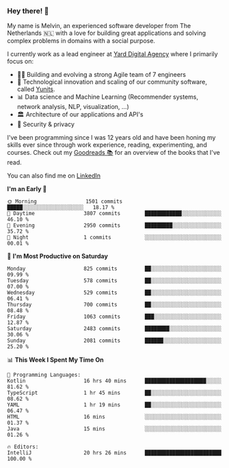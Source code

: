 ### Hey there! 👋

My name is Melvin, an experienced software developer from The Netherlands 🇳🇱 with a love for building great applications and solving complex problems in domains with a social purpose. 

I currently work as a lead engineer at [Yard Digital Agency](https://github.com/yardinternet) where I primarily focus on:

* 👏🏼 Building and evolving a strong Agile team of 7 engineers
* 🚀 Technological innovation and scaling of our community software, called [Yunits](https://www.yunits.com/).
* 📊 Data science and Machine Learning (Recommender systems, network analysis, NLP, visualization, ...)
* 🏛 Architecture of our applications and API's
* 🔐 Security & privacy

I've been programming since I was 12 years old and have been honing my skills ever since through work experience, reading, experimenting, and courses.
Check out my [Goodreads 📚](https://goodreads.com/melvinkoopmans) for an overview of the books that I've read. 

You can also find me on [LinkedIn](https://www.linkedin.com/in/melvinkoopmans)

<!--START_SECTION:waka-->
**I'm an Early 🐤** 

```text
🌞 Morning                1501 commits        █████░░░░░░░░░░░░░░░░░░░░   18.17 % 
🌆 Daytime                3807 commits        ████████████░░░░░░░░░░░░░   46.10 % 
🌃 Evening                2950 commits        █████████░░░░░░░░░░░░░░░░   35.72 % 
🌙 Night                  1 commits           ░░░░░░░░░░░░░░░░░░░░░░░░░   00.01 % 
```
📅 **I'm Most Productive on Saturday** 

```text
Monday                   825 commits         ██░░░░░░░░░░░░░░░░░░░░░░░   09.99 % 
Tuesday                  578 commits         ██░░░░░░░░░░░░░░░░░░░░░░░   07.00 % 
Wednesday                529 commits         ██░░░░░░░░░░░░░░░░░░░░░░░   06.41 % 
Thursday                 700 commits         ██░░░░░░░░░░░░░░░░░░░░░░░   08.48 % 
Friday                   1063 commits        ███░░░░░░░░░░░░░░░░░░░░░░   12.87 % 
Saturday                 2483 commits        ████████░░░░░░░░░░░░░░░░░   30.06 % 
Sunday                   2081 commits        ██████░░░░░░░░░░░░░░░░░░░   25.20 % 
```


📊 **This Week I Spent My Time On** 

```text
💬 Programming Languages: 
Kotlin                   16 hrs 40 mins      ████████████████████░░░░░   81.62 % 
TypeScript               1 hr 45 mins        ██░░░░░░░░░░░░░░░░░░░░░░░   08.62 % 
YAML                     1 hr 19 mins        ██░░░░░░░░░░░░░░░░░░░░░░░   06.47 % 
HTML                     16 mins             ░░░░░░░░░░░░░░░░░░░░░░░░░   01.37 % 
Java                     15 mins             ░░░░░░░░░░░░░░░░░░░░░░░░░   01.26 % 

🔥 Editors: 
IntelliJ                 20 hrs 26 mins      █████████████████████████   100.00 % 
```


<!--END_SECTION:waka-->
